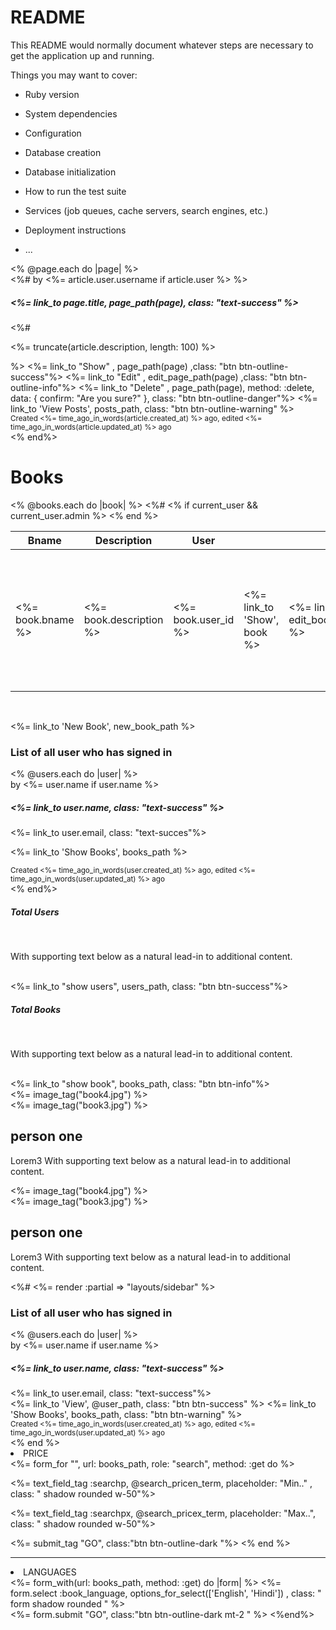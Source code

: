 # README

This README would normally document whatever steps are necessary to get the
application up and running.

Things you may want to cover:

* Ruby version

* System dependencies

* Configuration

* Database creation

* Database initialization

* How to run the test suite

* Services (job queues, cache servers, search engines, etc.)

* Deployment instructions

* ...
<div class="container">
<% @page.each do |page| %>
  <div class="row justify-content-md-center">
    <div class="col-8 mt-4">
      <div class="card text-center shadow mb-5 bg-body rounded">
        <div class="card-header fst-italic">
          <%# by <%= article.user.username if article.user %> %>
        </div>
        <div class="card-body">
          <h5 class="card-title"><%= link_to page.title, page_path(page), class: "text-success" %></h5>
          <%# <p class="card-text"><%= truncate(article.description, length: 100) %></p> %>
          <%= link_to "Show" , page_path(page) ,class: "btn btn-outline-success"%>
          <%= link_to "Edit" , edit_page_path(page) ,class: "btn btn-outline-info"%>
          <%= link_to "Delete" , page_path(page), method: :delete, data: { confirm: "Are you sure?" }, class: "btn btn-outline-danger"%>
          <%= link_to 'View Posts', posts_path, class: "btn btn-outline-warning" %>
        </div>
        <div class="card-footer text-muted">
          <small>Created <%= time_ago_in_words(article.created_at) %> ago,
          edited <%= time_ago_in_words(article.updated_at) %> ago </small>
        </div>
      </div>
    </div>
  </div>
<% end%>
</div>

<h1>Books</h1>

<table>
  <thead>
    <tr>
      <th>Bname</th>
      <th>Description</th>
      <th>User</th>
      <th colspan="3"></th>
    </tr>
  </thead>

  <tbody>
    <% @books.each do |book| %>
      <tr>
        <td><%= book.bname %></td>
        <td><%= book.description %></td>
        <td><%= book.user_id %></td>
        <td><%= link_to 'Show', book %></td>
        <%# <% if current_user && current_user.admin %>
        <td><%= link_to 'Edit', edit_book_path(book) %></td>
        <td><%= link_to 'Destroy', book, method: :delete, data: { confirm: 'Are you sure?' } %></td>
      </tr>
    <% end %>
  </tbody>
</table>

<br>

<%= link_to 'New Book', new_book_path %>


<div class="container">
<h3 class="text-center">List of all user who has signed in</h3>
<% @users.each do |user| %>
  <div class="row justify-content-center">
    <div class="col-6">
      <div class="card text-center shadow mb-5 bg-body rounded">
        <div class="card-header fst-italic">
          by <%= user.name if user.name %>
        </div>
        <div class="card-body">
          <h5 class="card-title"><%= link_to user.name, class: "text-success" %></h5>
          <%= link_to user.email, class: "text-succes"%>
          <p><%= link_to 'Show Books', books_path %></p>
        </div>
        <div class="card-footer text-muted">
          <small>Created <%= time_ago_in_words(user.created_at) %> ago,
          edited <%= time_ago_in_words(user.updated_at) %> ago </small>
        </div>
      </div>
    </div>
  </div>
<% end%>
</div>


 <div class="container">
   <div class="main-box">
      <div class="card w-50 shadow rounded">
         <div class="card-body text-center">
            <h5 class="card-title">Total Users</h5></br>
            <p class="card-text">With supporting text below as a natural lead-in to additional content.</p></br>
            <%= link_to "show users", users_path, class: "btn btn-success"%>
         </div>
      </div>
      <div class="card w-50 shadow rounded">
         <div class="card-body text-center">
            <h5 class="card-title">Total Books</h5></br>
            <p class="card-text">With supporting text below as a natural lead-in to additional content.</p></br>
            <%= link_to "show book", books_path, class: "btn btn-info"%>
         </div>
      </div>
   </div>
</div>
<div class="profile-area">
   <div class="container">
      <div class="row ">
         <div class="col-md-4">
            <div class="card">
               <div class="img1"> <%= image_tag("book4.jpg") %>
               <div class="img2"><%= image_tag("book3.jpg") %>
               <div class="main-text">
                  <h2>person one</h2>
                  <p>Lorem3 With supporting text below as a natural lead-in to additional content.</p>
               </div>
               <div class="social">
                  <i class="fa fa-facebook"></i>
                  <i class="fa fa-linkedin"></i>
                  <i class="fa fa-instagram"></i>
                  <i class="fa fa-twitter"></i>
               </div>
            </div>
         </div>
          <div class="col-md-4">
            <div class="card">
               <div class="img1"> <%= image_tag("book4.jpg") %>
               <div class="img2"><%= image_tag("book3.jpg") %>
               <div class="main-text">
                  <h2>person one</h2>
                  <p>Lorem3 With supporting text below as a natural lead-in to additional content.</p>
               </div>
               <div class="social">
                  <i class="fa fa-facebook"></i>
                  <i class="fa fa-linkedin"></i>
                  <i class="fa fa-instagram"></i>
                  <i class="fa fa-twitter"></i>
               </div>
            </div>
         </div>
      </div>
   </div>
</div>

<div class="main-box">
  
  <%# <%= render :partial => "layouts/sidebar" %>
  <div class="left-side">
    <h3 class="text-center">List of all user who has signed in</h3>
    <% @users.each do |user| %>
      <div class="row justify-content-center">
        <div class="col-8 mt-4">
          <div class="card text-center shadow mb-5 bg-body rounded">
          <div class="card-header fst-italic">
            by <%= user.name if user.name %>
          </div>
          <div class="card-body">
            <h5 class="card-title"><%= link_to user.name, class: "text-success" %></h5>
            <%= link_to user.email, class: "text-success"%>
            <div>
              <%= link_to 'View', @user_path, class: "btn btn-success" %>
              <%= link_to 'Show Books', books_path, class: "btn btn-warning" %>
            </div>
          </div>
          <div class="card-footer text-muted">
            <small>Created <%= time_ago_in_words(user.created_at) %> ago,
            edited <%= time_ago_in_words(user.updated_at) %> ago </small>
          </div>
        </div>
      </div>
    </div>
    <% end %>
  </div>

</div>

 <li class="nav-item nav-link mt-2">PRICE</li>
          <%= form_for "", url: books_path, role: "search", method: :get do %>
            <p><%= text_field_tag :searchp, @search_pricen_term, placeholder: "Min.." , class: " shadow rounded w-50"%></p>
            <p><%= text_field_tag :searchpx, @search_pricex_term, placeholder: "Max..", class: " shadow rounded w-50"%></p>
            <%= submit_tag "GO", class:"btn btn-outline-dark "%>
          <% end %>
          </li>
        <hr>
        <li class="nav-item nav-link ">LANGUAGES</li>
          <%= form_with(url: books_path, method: :get) do |form| %>
            <%= form.select :book_language, options_for_select(['English', 'Hindi']) , class: " form shadow rounded " %>
            </br>
            <%= form.submit "GO",  class:"btn btn-outline-dark mt-2 " %>
        <%end%>
        </li>